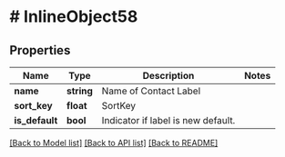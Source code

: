 # # InlineObject58

## Properties

Name | Type | Description | Notes
------------ | ------------- | ------------- | -------------
**name** | **string** | Name of Contact Label |
**sort_key** | **float** | SortKey |
**is_default** | **bool** | Indicator if label is new default. |

[[Back to Model list]](../../README.md#models) [[Back to API list]](../../README.md#endpoints) [[Back to README]](../../README.md)
